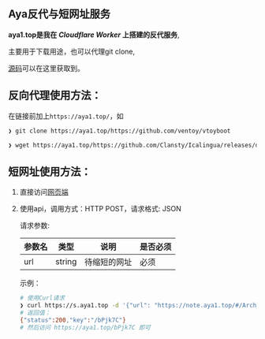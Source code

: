 ## **Aya反代与短网址服务**

**aya1.top是我在 *Cloudflare Worker* 上搭建的反代服务**,

主要用于下载用途，也可以代理git clone,

[源码](https://gitlab.com/NickCao/experiments/-/blob/master/workers/r.js)可以在这里获取到。

## 反向代理使用方法：

在链接前加上`https://aya1.top/`，如

```bash
❯ git clone https://aya1.top/https://github.com/ventoy/vtoyboot

❯ wget https://aya1.top/https://github.com/Clansty/Icalingua/releases/download/v2.2.0/Icalingua-2.2.0.AppImage
```

## 短网址使用方法：
1. 直接访问[网页端](https://s.aya1.top/)
2. 使用api，调用方式：HTTP POST，请求格式: JSON

    请求参数:

    | 参数名 | 类型   | 说明         | 是否必须 |
    | ------ | ------ | ------------ | -------- |
    | url    | string | 待缩短的网址 | 必须     |


    示例：

   ```bash
   # 使用Curl请求
   ❯ curl https://s.aya1.top -d '{"url": "https://note.aya1.top/#/Arch_For_Aya"}'
   # 返回值：
   {"status":200,"key":"/bPjk7C"}
   # 然后访问 https://aya1.top/bPjk7C 即可
   ```

